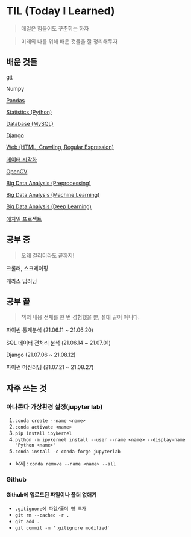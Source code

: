 # TIL (Today I Learned)
>매일은 힘들어도 꾸준히는 하자

> 미래의 나를 위해 배운 것들을 잘 정리해두자

## 배운 것들
[git](./git)

Numpy

[Pandas](./Pandas)

[Statistics (Python)](Python%20Statistics)

[Database (MySQL)](SQL)

[Django](Django)

[Web (HTML, Crawling, Regular Expression)](Web)

[데이터 시각화](Visualization)

[OpenCV](OpenCV)

[Big Data Analysis (Preprocessing)](Big%20Data%20Analysis)

[Big Data Analysis (Machine Learning)](Big%20Data%20Analysis/Machine%20Learning)

[Big Data Analysis (Deep Learning)](Big%20Data%20Analysis/Deep%20Learning)

[애자일 프로젝트](Agile%20Project)



## 공부 중

> 오래 걸리더라도 끝까지!

크롤러, 스크레이핑

케라스 딥러닝



## 공부 끝

> 책의 내용 전체를 한 번 경험했을 뿐, 절대 끝이 아니다.

파이썬 통계분석 (21.06.11 ~ 21.06.20)

SQL 데이터 전처리 분석 (21.06.14 ~ 21.07.01)

Django (21.07.06 ~ 21.08.12)

파이썬 머신러닝 (21.07.21 ~ 21.08.27)



## 자주 쓰는 것

### 아나콘다 가상환경 설정(jupyter lab)

1. `conda create --name <name>`
2. `conda activate <name>`
3. `pip install ipykernel`
4. `python -m ipykernel install --user --name <name> --display-name "Python <name>"`
5. `conda install -c conda-forge jupyterlab`

- 삭제 : `conda remove --name <name> --all`

### Github

#### Github에 업로드된 파일이나 폴더 없애기

- `.gitignore에 파일/폴더 명 추가`
-  `git rm --cached -r .`
- `git add .`
- `git commit -m '.gitignore modified'`

